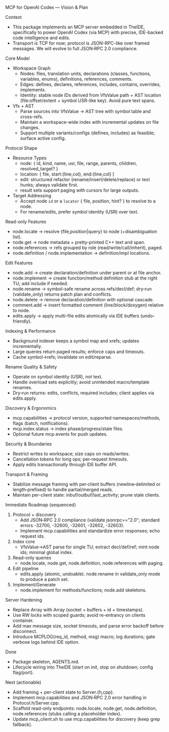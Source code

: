 MCP for OpenAI Codex — Vision & Plan

Context
- This package implements an MCP server embedded in TheIDE, specifically to power OpenAI Codex (via MCP) with precise, IDE-backed code intelligence and edits.
- Transport is TCP for now; protocol is JSON-RPC-like over framed messages. We will evolve to full JSON‑RPC 2.0 compliance.

Core Model
- Workspace Graph
  - Nodes: files, translation units, declarations (classes, functions, variables, enums), definitions, references, comments.
  - Edges: defines, declares, references, includes, contains, overrides, implements.
  - Identity: stable node IDs derived from VfsValue path + AST location (file:offset/extent + symbol USR-like key). Avoid pure text spans.
- Vfs + AST
  - Parse sources into VfsValue → AST tree with symbol table and cross-refs.
  - Maintain a workspace-wide index with incremental updates on file changes.
  - Support multiple variants/configs (defines, includes) as feasible; surface active config.

Protocol Shape
- Resource Types
  - node: { id, kind, name, usr, file, range, parents, children, resolved_target? }
  - location: { file, start:{line,col}, end:{line,col} }
  - edit: structured refactor (rename/insert/delete/replace) or text hunks; always validate first.
  - result sets support paging with cursors for large outputs.
- Target Addressing
  - Accept node `id` or a `locator` { file, position, hint? } to resolve to a node.
  - For rename/edits, prefer symbol identity (USR) over text.

Read-only Features
- node.locate → resolve {file,position|query} to node (+disambiguation list).
- node.get → node metadata + pretty-printed C++ text and span.
- node.references → refs grouped by role (read/write/call/inherit), paged.
- node.definition / node.implementation → definition/impl locations.

Edit Features
- node.add → create declaration/definition under parent or at file anchor.
- node.implement → create function/method definition stub at the right TU; add include if needed.
- node.rename → symbol-safe rename across refs/decl/def; dry‑run (validate_only) returns patch plan and conflicts.
- node.delete → remove declaration/definition with optional cascade.
- comment.add → insert formatted comment (line/block/doxygen) relative to node.
- edits.apply → apply multi-file edits atomically via IDE buffers (undo-friendly).

Indexing & Performance
- Background indexer keeps a symbol map and xrefs; updates incrementally.
- Large queries return paged results; enforce caps and timeouts.
- Cache symbol→refs; invalidate on edit/reparse.

Rename Quality & Safety
- Operate on symbol identity (USR), not text.
- Handle overload sets explicitly; avoid unintended macro/template renames.
- Dry‑run returns: edits, conflicts, required includes; client applies via edits.apply.

Discovery & Ergonomics
- mcp.capabilities → protocol version, supported namespaces/methods, flags (batch, notifications).
- mcp.index.status → index phase/progress/stale files.
- Optional future mcp.events for push updates.

Security & Boundaries
- Restrict writes to workspace; size caps on reads/writes.
- Cancellation tokens for long ops; per-request timeouts.
- Apply edits transactionally through IDE buffer API.

Transport & Framing
- Stabilize message framing with per‑client buffers (newline‑delimited or length‑prefixed) to handle partial/merged reads.
- Maintain per-client state: inbuf/outbuf/last_activity; prune stale clients.

Immediate Roadmap (sequenced)
1) Protocol + discovery
   - Add JSON‑RPC 2.0 compliance (validate jsonrpc=="2.0"; standard errors -32700, -32600, -32601, -32602, -32603).
   - Implement mcp.capabilities and standardize error responses; echo request ids.
2) Index core
   - VfsValue→AST parse for single TU; extract decl/def/ref; mint node ids; minimal global index.
3) Read-only queries
   - node.locate, node.get, node.definition, node.references with paging.
4) Edit pipeline
   - edits.apply (atomic, undoable). node.rename in validate_only mode to produce a patch set.
5) Implement/Generate
   - node.implement for methods/functions; node.add skeletons.

Server Hardening
- Replace Array<TcpSocket> with Array<Client> (socket + buffers + id + timestamps).
- Use RW locks with scoped guards; avoid re-entrancy on clients container.
- Add max message size, socket timeouts, and parse error backoff before disconnect.
- Introduce MCPLOG(req_id, method, msg) macro; log durations; gate verbose logs behind IDE option.

Done
- Package skeleton, AGENTS.md.
- Lifecycle wiring into TheIDE (start on init, stop on shutdown; config flag/port).

Next (actionable)
- Add framing + per-client state to Server.{h,cpp}.
- Implement mcp.capabilities and JSON‑RPC 2.0 error handling in Protocol.h/Server.cpp.
- Scaffold read-only endpoints: node.locate, node.get, node.definition, node.references (stubs calling a placeholder index).
- Update mcp_client.sh to use mcp.capabilities for discovery (keep grep fallback).
